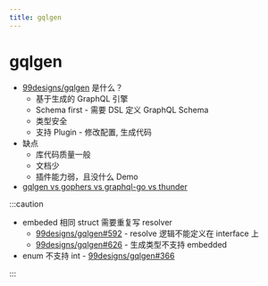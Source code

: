 ```yaml
---
title: gqlgen
---
```


# gqlgen
* [99designs/gqlgen](https://github.com/99designs/gqlgen) 是什么？
  * 基于生成的 GraphQL 引擎
  * Schema first - 需要 DSL 定义 GraphQL Schema
  * 类型安全
  * 支持 Plugin - 修改配置, 生成代码
* 缺点
  * 库代码质量一般
  * 文档少
  * 插件能力弱，且没什么 Demo
* [gqlgen vs gophers vs graphql-go vs thunder](https://gqlgen.com/feature-comparison/)

:::caution

* embeded 相同 struct 需要重复写 resolver
  * [99designs/gqlgen#592](https://github.com/99designs/gqlgen/issues/592) - resolve 逻辑不能定义在 interface 上
  * [99designs/gqlgen#626](https://github.com/99designs/gqlgen/issues/626) - 生成类型不支持 embedded
* enum 不支持 int - [99designs/gqlgen#366](https://github.com/99designs/gqlgen/issues/366)

:::
